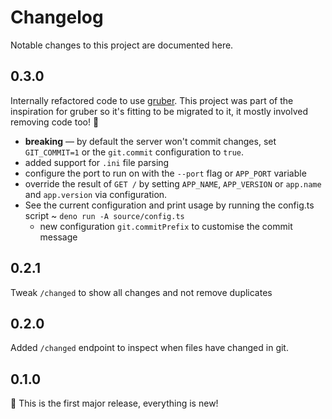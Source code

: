 # Changelog

Notable changes to this project are documented here.

## 0.3.0

Internally refactored code to use [gruber](https://github.com/robb-j/gruber).
This project was part of the inspiration for gruber so it's fitting to be
migrated to it, it mostly involved removing code too! 🎉

- **breaking** — by default the server won't commit changes, set `GIT_COMMIT=1`
  or the `git.commit` configuration to `true`.
- added support for `.ini` file parsing
- configure the port to run on with the `--port` flag or `APP_PORT` variable
- override the result of `GET /` by setting `APP_NAME`, `APP_VERSION` or
  `app.name` and `app.version` via configuration.
- See the current configuration and print usage by running the config.ts script
  ~ `deno run -A source/config.ts`
  - new configuration `git.commitPrefix` to customise the commit message

## 0.2.1

Tweak `/changed` to show all changes and not remove duplicates

## 0.2.0

Added `/changed` endpoint to inspect when files have changed in git.

## 0.1.0

🎉 This is the first major release, everything is new!
